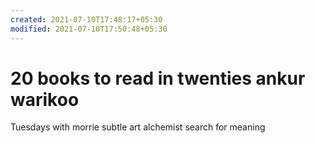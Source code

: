 ```yaml
---
created: 2021-07-10T17:48:17+05:30
modified: 2021-07-10T17:50:48+05:30
---
```


# 20 books to read in twenties ankur warikoo

Tuesdays with morrie
subtle art
alchemist
search for meaning
